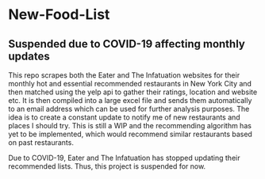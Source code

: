 # New-Food-List

## Suspended due to COVID-19 affecting monthly updates

This repo scrapes both the Eater and The Infatuation websites for their monthly hot and essential recommended restaurants in New York City and then matched using the yelp api to gather their ratings, location and website etc. It is then compiled into a large excel file and sends them automatically to an email address which can be used for further analysis purposes. The idea is to create a constant update to notify me of new restaurants and places I should try. This is still a WIP and the recommending algorithm has yet to be implemented, which would recommend similar restaurants based on past restaurants. 

Due to COVID-19, Eater and The Infatuation has stopped updating their recommended lists. Thus, this project is suspended for now.
